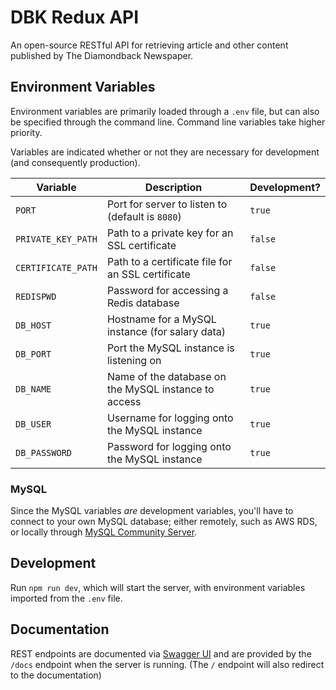 # DBK Redux API

An open-source RESTful API for retrieving article and other content published by The Diamondback
Newspaper.

## Environment Variables

Environment variables are primarily loaded through a `.env` file, but can also be specified through
the command line. Command line variables take higher priority.

Variables are indicated whether or not they are necessary for development (and consequently
production).

| Variable | Description | Development?
|-|-|-|
| `PORT` | Port for server to listen to (default is `8080`) | `true` |
| `PRIVATE_KEY_PATH` | Path to a private key for an SSL certificate | `false` |
| `CERTIFICATE_PATH` | Path to a certificate file for an SSL certificate | `false` |
| `REDISPWD` | Password for accessing a Redis database | `false`
| `DB_HOST` | Hostname for a MySQL instance (for salary data) | `true`
| `DB_PORT`| Port the MySQL instance is listening on | `true`
| `DB_NAME` | Name of the database on the MySQL instance to access | `true`
| `DB_USER` | Username for logging onto the MySQL instance | `true`
| `DB_PASSWORD` | Password for logging onto the MySQL instance | `true`

### MySQL

Since the MySQL variables _are_ development variables, you'll have to connect to your own MySQL
database; either remotely, such as AWS RDS, or locally through [MySQL Community Server](https://dev.mysql.com/downloads/mysql/).

## Development

Run `npm run dev`, which will start the server, with environment variables imported from the `.env`
file.

## Documentation

REST endpoints are documented via [Swagger UI](https://swagger.io/tools/swagger-ui/) and are
provided by the `/docs` endpoint when the server is running. (The `/` endpoint will also redirect
to the documentation)

